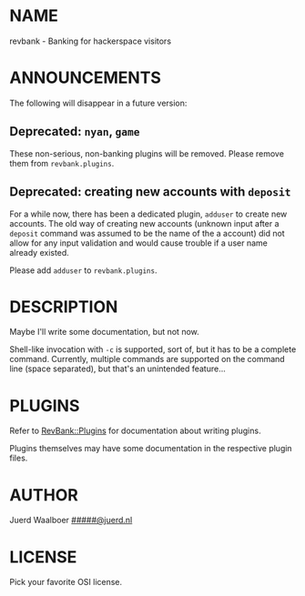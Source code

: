 # NAME

revbank - Banking for hackerspace visitors

# ANNOUNCEMENTS

The following will disappear in a future version:

## Deprecated: `nyan`, `game`

These non-serious, non-banking plugins will be removed. Please remove them
from `revbank.plugins`.

## Deprecated: creating new accounts with `deposit`

For a while now, there has been a dedicated plugin, `adduser` to create new
accounts. The old way of creating new accounts (unknown input after a
`deposit` command was assumed to be the name of the a account) did not allow
for any input validation and would cause trouble if a user name already
existed.

Please add `adduser` to `revbank.plugins`.

# DESCRIPTION

Maybe I'll write some documentation, but not now.

Shell-like invocation with `-c` is supported, sort of, but it has to be a
complete command. Currently, multiple commands are supported on the command
line (space separated), but that's an unintended feature...

# PLUGINS

Refer to [RevBank::Plugins](https://metacpan.org/pod/RevBank::Plugins) for documentation about writing plugins.

Plugins themselves may have some documentation in the respective plugin files.

# AUTHOR

Juerd Waalboer <#####@juerd.nl>

# LICENSE

Pick your favorite OSI license.
